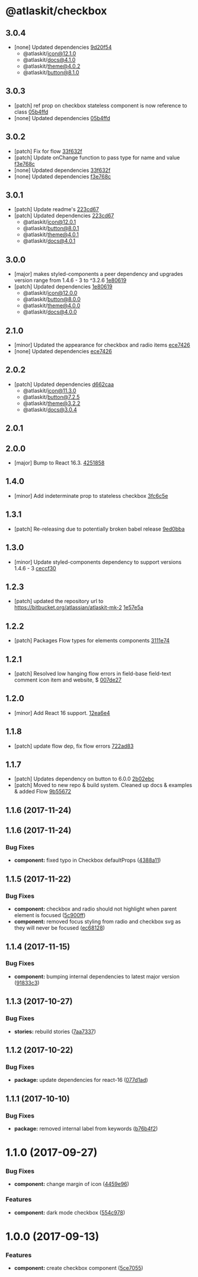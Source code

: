 # @atlaskit/checkbox

## 3.0.4
- [none] Updated dependencies [9d20f54](https://bitbucket.org/atlassian/atlaskit-mk-2/commits/9d20f54)
  - @atlaskit/icon@12.1.0
  - @atlaskit/docs@4.1.0
  - @atlaskit/theme@4.0.2
  - @atlaskit/button@8.1.0


## 3.0.3
- [patch] ref prop on checkbox stateless component is now reference to class [05b4ffd](https://bitbucket.org/atlassian/atlaskit-mk-2/commits/05b4ffd)
- [none] Updated dependencies [05b4ffd](https://bitbucket.org/atlassian/atlaskit-mk-2/commits/05b4ffd)

## 3.0.2
- [patch] Fix for flow  [33f632f](https://bitbucket.org/atlassian/atlaskit-mk-2/commits/33f632f)
- [patch] Update onChange function to pass type for name and value [f3e768c](https://bitbucket.org/atlassian/atlaskit-mk-2/commits/f3e768c)
- [none] Updated dependencies [33f632f](https://bitbucket.org/atlassian/atlaskit-mk-2/commits/33f632f)
- [none] Updated dependencies [f3e768c](https://bitbucket.org/atlassian/atlaskit-mk-2/commits/f3e768c)

## 3.0.1
- [patch] Update readme's [223cd67](https://bitbucket.org/atlassian/atlaskit-mk-2/commits/223cd67)
- [patch] Updated dependencies [223cd67](https://bitbucket.org/atlassian/atlaskit-mk-2/commits/223cd67)
  - @atlaskit/icon@12.0.1
  - @atlaskit/button@8.0.1
  - @atlaskit/theme@4.0.1
  - @atlaskit/docs@4.0.1

## 3.0.0
- [major] makes styled-components a peer dependency and upgrades version range from 1.4.6 - 3 to ^3.2.6 [1e80619](https://bitbucket.org/atlassian/atlaskit-mk-2/commits/1e80619)
- [patch] Updated dependencies [1e80619](https://bitbucket.org/atlassian/atlaskit-mk-2/commits/1e80619)
  - @atlaskit/icon@12.0.0
  - @atlaskit/button@8.0.0
  - @atlaskit/theme@4.0.0
  - @atlaskit/docs@4.0.0

## 2.1.0
- [minor] Updated the appearance for checkbox and radio items [ece7426](https://bitbucket.org/atlassian/atlaskit-mk-2/commits/ece7426)
- [none] Updated dependencies [ece7426](https://bitbucket.org/atlassian/atlaskit-mk-2/commits/ece7426)

## 2.0.2
- [patch] Updated dependencies [d662caa](https://bitbucket.org/atlassian/atlaskit-mk-2/commits/d662caa)
  - @atlaskit/icon@11.3.0
  - @atlaskit/button@7.2.5
  - @atlaskit/theme@3.2.2
  - @atlaskit/docs@3.0.4

## 2.0.1

## 2.0.0
- [major] Bump to React 16.3. [4251858](https://bitbucket.org/atlassian/atlaskit-mk-2/commits/4251858)

## 1.4.0
- [minor] Add indeterminate prop to stateless checkbox [3fc6c5e](https://bitbucket.org/atlassian/atlaskit-mk-2/commits/3fc6c5e)

## 1.3.1
- [patch] Re-releasing due to potentially broken babel release [9ed0bba](https://bitbucket.org/atlassian/atlaskit-mk-2/commits/9ed0bba)

## 1.3.0
- [minor] Update styled-components dependency to support versions 1.4.6 - 3 [ceccf30](https://bitbucket.org/atlassian/atlaskit-mk-2/commits/ceccf30)

## 1.2.3
- [patch] updated the repository url to https://bitbucket.org/atlassian/atlaskit-mk-2 [1e57e5a](https://bitbucket.org/atlassian/atlaskit-mk-2/commits/1e57e5a)

## 1.2.2
- [patch] Packages Flow types for elements components [3111e74](https://bitbucket.org/atlassian/atlaskit-mk-2/commits/3111e74)

## 1.2.1
- [patch] Resolved low hanging flow errors in field-base field-text comment icon item and website, $ [007de27](https://bitbucket.org/atlassian/atlaskit-mk-2/commits/007de27)

## 1.2.0
- [minor] Add React 16 support. [12ea6e4](https://bitbucket.org/atlassian/atlaskit-mk-2/commits/12ea6e4)

## 1.1.8
- [patch] update flow dep, fix flow errors  [722ad83](https://bitbucket.org/atlassian/atlaskit-mk-2/commits/722ad83)

## 1.1.7
- [patch] Updates dependency on button to 6.0.0 [2b02ebc](https://bitbucket.org/atlassian/atlaskit-mk-2/commits/2b02ebc)
- [patch] Moved to new repo & build system. Cleaned up docs & examples & added Flow   [9b55672](https://bitbucket.org/atlassian/atlaskit-mk-2/commits/9b55672)

## 1.1.6 (2017-11-24)

## 1.1.6 (2017-11-24)

### Bug Fixes

* **component:** fixed typo in Checkbox defaultProps ([4388a11](https://bitbucket.org/atlassian/atlaskit/commits/4388a11))

## 1.1.5 (2017-11-22)


### Bug Fixes

* **component:** checkbox and radio should not highlight when parent element is focused ([5c900ff](https://bitbucket.org/atlassian/atlaskit/commits/5c900ff))
* **component:** removed focus styling from radio and checkbox svg as they will never be focused ([ec68128](https://bitbucket.org/atlassian/atlaskit/commits/ec68128))


## 1.1.4 (2017-11-15)


### Bug Fixes

* **component:** bumping internal dependencies to latest major version ([91833c3](https://bitbucket.org/atlassian/atlaskit/commits/91833c3))


## 1.1.3 (2017-10-27)


### Bug Fixes

* **stories:** rebuild stories ([7aa7337](https://bitbucket.org/atlassian/atlaskit/commits/7aa7337))


## 1.1.2 (2017-10-22)


### Bug Fixes

* **package:** update dependencies for react-16 ([077d1ad](https://bitbucket.org/atlassian/atlaskit/commits/077d1ad))


## 1.1.1 (2017-10-10)


### Bug Fixes

* **package:** removed internal label from keywords ([b76b4f2](https://bitbucket.org/atlassian/atlaskit/commits/b76b4f2))


# 1.1.0 (2017-09-27)


### Bug Fixes

* **component:** change margin of icon ([4459e96](https://bitbucket.org/atlassian/atlaskit/commits/4459e96))


### Features

* **component:** dark mode checkbox ([554c978](https://bitbucket.org/atlassian/atlaskit/commits/554c978))


# 1.0.0 (2017-09-13)


### Features

* **component:** create checkbox component ([5ce7055](https://bitbucket.org/atlassian/atlaskit/commits/5ce7055))


